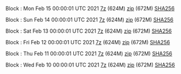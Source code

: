 Block : Mon Feb 15 00:00:01 UTC 2021 [7z]() (624M) [zip]() (672M) [SHA256]()

Block : Sun Feb 14 00:00:01 UTC 2021 [7z]() (624M) [zip]() (672M) [SHA256]()

Block : Sat Feb 13 00:00:01 UTC 2021 [7z]() (624M) [zip]() (672M) [SHA256]()

Block : Fri Feb 12 00:00:01 UTC 2021 [7z]() (624M) [zip]() (672M) [SHA256]()

Block : Thu Feb 11 00:00:01 UTC 2021 [7z]() (624M) [zip]() (672M) [SHA256]()

Block : Wed Feb 10 00:00:01 UTC 2021 [7z]() (624M) [zip]() (672M) [SHA256]()
